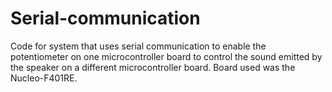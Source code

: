 # Serial-communication

Code for system that uses serial communication to enable the potentiometer on one microcontroller board to control the sound emitted by the speaker on a different
microcontroller board. Board used was the Nucleo-F401RE.
